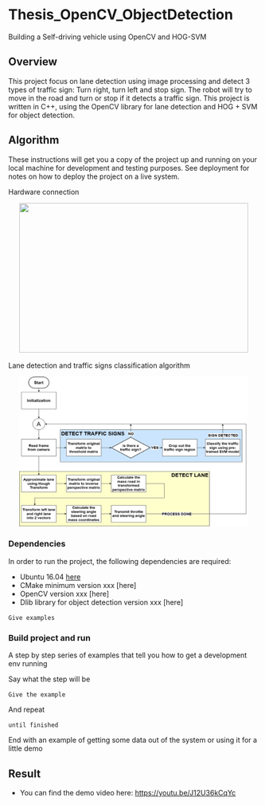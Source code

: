 # Thesis_OpenCV_ObjectDetection
Building a Self-driving vehicle using OpenCV and HOG-SVM


## Overview

This project focus on lane detection using image processing and detect 3 types of traffic sign: Turn right, turn left and stop sign. The robot will try to move in the road and turn or stop if it detects a traffic sign.
This project is written in C++, using the OpenCV library for lane detection and HOG + SVM for object detection.

## Algorithm

These instructions will get you a copy of the project up and running on your local machine for development and testing purposes. See deployment for notes on how to deploy the project on a live system.

Hardware connection
<p align="center">
  <img width="460" height="300" src="https://github.com/Qthai16/Thesis_OpenCV_ObjectDetection/tree/master/img/hardware_connection.png">
</p>

Lane detection and traffic signs classification algorithm
<p align="center">
  <img width="460" height="300" src="https://github.com/Qthai16/Thesis_OpenCV_ObjectDetection/blob/master/img/algorithm_all.png">
</p>

### Dependencies
In order to run the project, the following dependencies are required:
- Ubuntu 16.04 [here](http://cdimage.ubuntu.com/netboot/16.04/?_ga=2.243318149.1855666904.1529366501-828848615.1529366501)
- CMake minimum version xxx [here]
- OpenCV version xxx [here]
- Dlib library for object detection version xxx [here]
```
Give examples
```

### Build project and run

A step by step series of examples that tell you how to get a development env running

Say what the step will be

```
Give the example
```

And repeat

```
until finished
```

End with an example of getting some data out of the system or using it for a little demo

## Result

* You can find the demo video here: https://youtu.be/J12U36kCqYc
